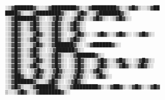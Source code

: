  ░▒▓██████▓▒░░▒▓████████▓▒░▒▓████████▓▒░▒▓█▓▒░░▒▓██████▓▒░░▒▓████████▓▒░      ░▒▓█▓▒░▒▓███████▓▒░ ░▒▓███████▓▒░ 
░▒▓█▓▒░░▒▓█▓▒░▒▓█▓▒░      ░▒▓█▓▒░      ░▒▓█▓▒░▒▓█▓▒░░▒▓█▓▒░▒▓█▓▒░             ░▒▓█▓▒░▒▓█▓▒░░▒▓█▓▒░▒▓█▓▒░        
░▒▓█▓▒░░▒▓█▓▒░▒▓█▓▒░      ░▒▓█▓▒░      ░▒▓█▓▒░▒▓█▓▒░      ░▒▓█▓▒░             ░▒▓█▓▒░▒▓█▓▒░░▒▓█▓▒░▒▓█▓▒░        
░▒▓█▓▒░░▒▓█▓▒░▒▓██████▓▒░ ░▒▓██████▓▒░ ░▒▓█▓▒░▒▓█▓▒░      ░▒▓██████▓▒░        ░▒▓█▓▒░▒▓█▓▒░░▒▓█▓▒░░▒▓██████▓▒░  
░▒▓█▓▒░░▒▓█▓▒░▒▓█▓▒░      ░▒▓█▓▒░      ░▒▓█▓▒░▒▓█▓▒░      ░▒▓█▓▒░             ░▒▓█▓▒░▒▓█▓▒░░▒▓█▓▒░      ░▒▓█▓▒░ 
░▒▓█▓▒░░▒▓█▓▒░▒▓█▓▒░      ░▒▓█▓▒░      ░▒▓█▓▒░▒▓█▓▒░░▒▓█▓▒░▒▓█▓▒░      ░▒▓██▓▒░▒▓█▓▒░▒▓█▓▒░░▒▓█▓▒░      ░▒▓█▓▒░ 
 ░▒▓██████▓▒░░▒▓█▓▒░      ░▒▓█▓▒░      ░▒▓█▓▒░░▒▓██████▓▒░░▒▓████████▓▒░▒▓██▓▒░▒▓█▓▒░▒▓█▓▒░░▒▓█▓▒░▒▓███████▓▒░  
                                                                                                                
                                                                                                                

